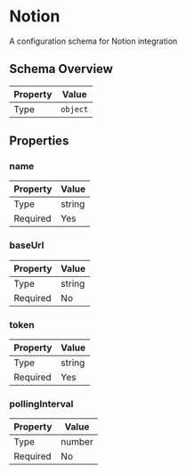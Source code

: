 # Notion

A configuration schema for Notion integration

## Schema Overview

| Property | Value |
|----------|-------|
| Type | `object` |

## Properties

### name

| Property | Value |
|----------|-------|
| Type | string |
| Required | Yes |

### baseUrl

| Property | Value |
|----------|-------|
| Type | string |
| Required | No |

### token

| Property | Value |
|----------|-------|
| Type | string |
| Required | Yes |

### pollingInterval

| Property | Value |
|----------|-------|
| Type | number |
| Required | No |

